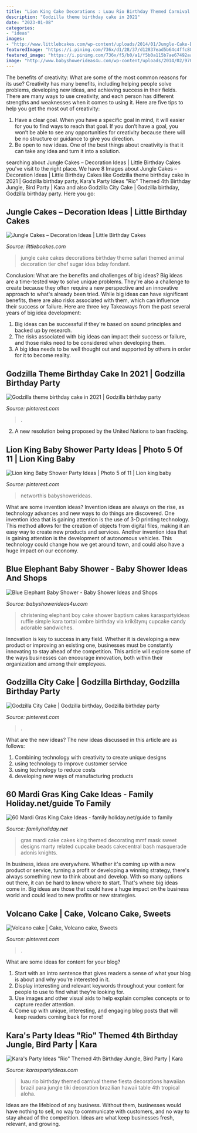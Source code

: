 ```yaml
---
title: "Lion King Cake Decorations : Luau Rio Birthday Themed Carnival Theme Fiesta Decorations Hawaiian Brazil Para Jungle Tiki Decoration Brazilian Hawaii Table 4th Tropical Aloha"
description: "Godzilla theme birthday cake in 2021"
date: "2023-01-08"
categories:
- "ideas"
images:
- "http://www.littlebcakes.com/wp-content/uploads/2014/01/Jungle-Cake-Decorations.jpg"
featuredImage: "https://i.pinimg.com/736x/d1/28/37/d12837ead5b64c4ffc889764cba7ef58.jpg"
featured_image: "https://i.pinimg.com/736x/f5/b0/a1/f5b0a115b7ae67492aa3a54b6de91104.jpg"
image: "http://www.babyshowerideas4u.com/wp-content/uploads/2014/02/970552_269031876570197_1274620051_n_600x9071.jpg"
---
```



The benefits of creativity: What are some of the most common reasons for its use?
Creativity has many benefits, including helping people solve problems, developing new ideas, and achieving success in their fields. There are many ways to use creativity, and each person has different strengths and weaknesses when it comes to using it. Here are five tips to help you get the most out of creativity: 
1. Have a clear goal. When you have a specific goal in mind, it will easier for you to find ways to reach that goal. If you don’t have a goal, you won’t be able to see any opportunities for creativity because there will be no structure or guidance to give you direction. 
2. Be open to new ideas. One of the best things about creativity is that it can take any idea and turn it into a solution.

	

		
searching about Jungle Cakes – Decoration Ideas | Little Birthday Cakes you've visit to the right place. We have 8 Images about Jungle Cakes – Decoration Ideas | Little Birthday Cakes like Godzilla theme birthday cake in 2021 | Godzilla birthday party, Kara&#039;s Party Ideas &quot;Rio&quot; Themed 4th Birthday Jungle, Bird Party | Kara and also Godzilla City Cake | Godzilla birthday, Godzilla birthday party. Here you go:
		
    
## Jungle Cakes – Decoration Ideas | Little Birthday Cakes

<img loading=lazy src="http://www.littlebcakes.com/wp-content/uploads/2014/01/Jungle-Cake-Decorations.jpg" onerror="this.onerror=null;this.src='https://tse4.mm.bing.net/th?id=OIP.AmCJ7rR-qwx2Rab9bjSaIwHaJ4&amp;pid=15.1';" alt="Jungle Cakes – Decoration Ideas | Little Birthday Cakes">

_Source: littlebcakes.com_

>jungle cake cakes decorations birthday theme safari themed animal decoration tier chef sugar idea bday fondant. 

	

Conclusion: What are the benefits and challenges of big ideas?
Big ideas are a time-tested way to solve unique problems. They're also a challenge to create because they often require a new perspective and an innovative approach to what's already been tried. While big ideas can have significant benefits, there are also risks associated with them, which can influence their success or failure. Here are three key Takeaways from the past several years of big idea development: 
1. Big ideas can be successful if they're based on sound principles and backed up by research.
2. The risks associated with big ideas can impact their success or failure, and those risks need to be considered when developing them.
3. A big idea needs to be well thought out and supported by others in order for it to become reality.

    
## Godzilla Theme Birthday Cake In 2021 | Godzilla Birthday Party

<img loading=lazy src="https://i.pinimg.com/736x/f5/b0/a1/f5b0a115b7ae67492aa3a54b6de91104.jpg" onerror="this.onerror=null;this.src='https://tse3.mm.bing.net/th?id=OIP.9jeXy-9zrntqvlxf6xARJgHaJ3&amp;pid=15.1';" alt="Godzilla theme birthday cake in 2021 | Godzilla birthday party">

_Source: pinterest.com_

>. 

	

2. A new resolution being proposed by the United Nations to ban fracking.

    
## Lion King Baby Shower Party Ideas | Photo 5 Of 11 | Lion King Baby

<img loading=lazy src="https://i.pinimg.com/originals/80/51/23/8051234b8911db003bc9cd70ea678e44.jpg" onerror="this.onerror=null;this.src='https://tse4.mm.bing.net/th?id=OIP.wqBgcFQaz6AL_531KOCZvwHaJ4&amp;pid=15.1';" alt="Lion king Baby Shower Party Ideas | Photo 5 of 11 | Lion king baby">

_Source: pinterest.com_

>networthis babyshowerideas. 

	

What are some invention ideas?
Invention ideas are always on the rise, as technology advances and new ways to do things are discovered. One invention idea that is gaining attention is the use of 3-D printing technology. This method allows for the creation of objects from digital files, making it an easy way to create new products and services. Another invention idea that is gaining attention is the development of autonomous vehicles. This technology could change how we get around town, and could also have a huge impact on our economy.

    
## Blue Elephant Baby Shower - Baby Shower Ideas And Shops

<img loading=lazy src="http://www.babyshowerideas4u.com/wp-content/uploads/2014/02/970552_269031876570197_1274620051_n_600x9071.jpg" onerror="this.onerror=null;this.src='https://tse3.mm.bing.net/th?id=OIP.s0owTJfVh2xzLpeQVEmQFgHaLM&amp;pid=15.1';" alt="Blue Elephant Baby Shower - Baby Shower Ideas and Shops">

_Source: babyshowerideas4u.com_

>christening elephant boy cake shower baptism cakes karaspartyideas ruffle simple kara tortai ombre birthday via krikštynų cupcake candy adorable sandwiches. 

	

Innovation is key to success in any field. Whether it is developing a new product or improving an existing one, businesses must be constantly innovating to stay ahead of the competition. This article will explore some of the ways businesses can encourage innovation, both within their organization and among their employees.

    
## Godzilla City Cake | Godzilla Birthday, Godzilla Birthday Party

<img loading=lazy src="https://i.pinimg.com/736x/d1/28/37/d12837ead5b64c4ffc889764cba7ef58.jpg" onerror="this.onerror=null;this.src='https://tse2.mm.bing.net/th?id=OIP.I5XAMsQp5ffShDT9k6JrlQHaJK&amp;pid=15.1';" alt="Godzilla City Cake | Godzilla birthday, Godzilla birthday party">

_Source: pinterest.com_

>. 

	

What are the new ideas?
The new ideas discussed in this article are as follows:
1. Combining technology with creativity to create unique designs 
2. using technology to improve customer service 
3. using technology to reduce costs 
4. developing new ways of manufacturing products 

    
## 60 Mardi Gras King Cake Ideas - Family Holiday.net/guide To Family

<img loading=lazy src="http://www.familyholiday.net/wp-content/uploads/2014/02/Mardi-Gras-King-Cake-Ideas_37.jpeg" onerror="this.onerror=null;this.src='https://tse3.mm.bing.net/th?id=OIP.9_Re77Gjj4tKXVI7vNfmSQHaLe&amp;pid=15.1';" alt="60 Mardi Gras King Cake Ideas - family holiday.net/guide to family">

_Source: familyholiday.net_

>gras mardi cake cakes king themed decorating mmf mask sweet designs marty related cupcake beads cakecentral bash masquerade adonis knights. 

	

In business, ideas are everywhere. Whether it's coming up with a new product or service, turning a profit or developing a winning strategy, there's always something new to think about and develop. With so many options out there, it can be hard to know where to start. That's where big ideas come in. Big ideas are those that could have a huge impact on the business world and could lead to new profits or new strategies.

    
## Volcano Cake | Cake, Volcano Cake, Sweets

<img loading=lazy src="https://i.pinimg.com/originals/47/66/8b/47668b361f6246ecfc6b9e7f466b02fa.jpg" onerror="this.onerror=null;this.src='https://tse1.mm.bing.net/th?id=OIP.-IZ84UsrVCb01YZWYgepEwHaLn&amp;pid=15.1';" alt="Volcano cake | Cake, Volcano cake, Sweets">

_Source: pinterest.com_

>. 

	

What are some ideas for content for your blog?
1. Start with an intro sentence that gives readers a sense of what your blog is about and why you’re interested in it.
2. Display interesting and relevant keywords throughout your content for people to use to find what they’re looking for.
3. Use images and other visual aids to help explain complex concepts or to capture reader attention.
4. Come up with unique, interesting, and engaging blog posts that will keep readers coming back for more!

    
## Kara&#039;s Party Ideas &quot;Rio&quot; Themed 4th Birthday Jungle, Bird Party | Kara

<img loading=lazy src="https://karaspartyideas.com/wp-content/uploads/2012/06/578148_297075950386738_1438336007_n_600x870.jpg" onerror="this.onerror=null;this.src='https://tse4.mm.bing.net/th?id=OIP.X-tZetMHLXLwh7qag2QcpQHaKv&amp;pid=15.1';" alt="Kara&#039;s Party Ideas &quot;Rio&quot; Themed 4th Birthday Jungle, Bird Party | Kara">

_Source: karaspartyideas.com_

>luau rio birthday themed carnival theme fiesta decorations hawaiian brazil para jungle tiki decoration brazilian hawaii table 4th tropical aloha. 

	

Ideas are the lifeblood of any business. Without them, businesses would have nothing to sell, no way to communicate with customers, and no way to stay ahead of the competition. Ideas are what keep businesses fresh, relevant, and growing.

